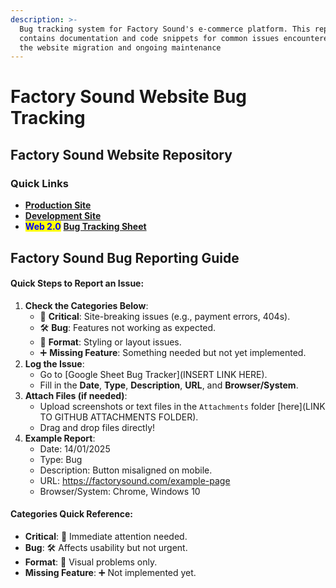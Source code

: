```yaml
---
description: >-
  Bug tracking system for Factory Sound's e-commerce platform. This repository
  contains documentation and code snippets for common issues encountered during
  the website migration and ongoing maintenance
---
```


# Factory Sound Website Bug Tracking

## Factory Sound Website Repository

### Quick Links

* [**Production Site**](https://factorysound.com)
* [**Development Site**](https://develo25.factorysound.com)
* <mark style="color:blue;">**Web 2.0**</mark> [**Bug Tracking Sheet**](https://docs.google.com/spreadsheets/d/1kebZcq6xMJHYXPueifhZGvzgTV3IY3i4eAGtT6lxw5Y/edit?usp=sharing)

## Factory Sound Bug Reporting Guide

#### Quick Steps to Report an Issue:

1. **Check the Categories Below**:
   * 🔴 **Critical**: Site-breaking issues (e.g., payment errors, 404s).
   * 🛠️ **Bug**: Features not working as expected.
   * 🎨 **Format**: Styling or layout issues.
   * ➕ **Missing Feature**: Something needed but not yet implemented.
2. **Log the Issue**:
   * Go to \[Google Sheet Bug Tracker]\(INSERT LINK HERE).
   * Fill in the **Date**, **Type**, **Description**, **URL**, and **Browser/System**.
3. **Attach Files (if needed)**:
   * Upload screenshots or text files in the `Attachments` folder \[here]\(LINK TO GITHUB ATTACHMENTS FOLDER).
   * Drag and drop files directly!
4. **Example Report**:
   * Date: 14/01/2025
   * Type: Bug
   * Description: Button misaligned on mobile.
   * URL: https://factorysound.com/example-page
   * Browser/System: Chrome, Windows 10

#### Categories Quick Reference:

* **Critical**: 🔴 Immediate attention needed.
* **Bug**: 🛠️ Affects usability but not urgent.
* **Format**: 🎨 Visual problems only.
* **Missing Feature**: ➕ Not implemented yet.


